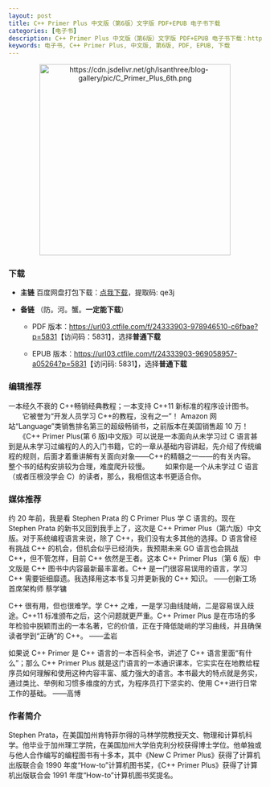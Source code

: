 ```yaml
---
layout: post
title: C++ Primer Plus 中文版（第6版）文字版 PDF+EPUB 电子书下载
categories: [电子书]
description: C++ Primer Plus 中文版（第6版）文字版 PDF+EPUB 电子书下载：https://qweree.cn/index.php/16/
keywords: 电子书, C++ Primer Plus, 中文版, 第6版, PDF, EPUB, 下载
---
```


<div align="center"><img src="https://pic.imgdb.cn/item/66fec1cb335a200d6ae5326a.png" alt="https://cdn.jsdelivr.net/gh/isanthree/blog-gallery/pic/C_Primer_Plus_6th.png" width="380px" height="auto"></div>

### 下载

- **主链** 百度网盘打包下载：[点我下载](https://pan.baidu.com/s/1ARGkkRyhGmHmgRvUscCLVw?pwd=qe3j)，提取码: qe3j

- **备链** （防。河。蟹。**一定能下载**）
  <!--
  PDF 版本：<https://url03.ctfile.com/f/24333903-512090902-689205?p=5831>【访问码：5831】，选择**普通下载**
  -->

  - PDF 版本：<https://url03.ctfile.com/f/24333903-978946510-c6fbae?p=5831>【访问码：5831】，选择**普通下载**

  - EPUB 版本：<https://url03.ctfile.com/f/24333903-969058957-a05264?p=5831>【访问码: 5831】，选择**普通下载**

### 编辑推荐

一本经久不衰的 C++畅销经典教程；一本支持 C++11 新标准的程序设计图书。
　　它被誉为“开发人员学习 C++的教程，没有之一”！ Amazon 网站“Language”类销售排名第三的超级畅销书，之前版本在美国销售超 10 万！
　　《C++ Primer Plus(第 6 版)中文版》可以说是一本面向从未学习过 C 语言甚到是从未学习过编程的人的入门书籍，它的一章从基础内容讲起，先介绍了传统编程的规则，后面才着重讲解有关面向对象——C++的精髓之一——的有关内容。整个书的结构安排较为合理，难度爬升较慢。
　　如果你是一个从未学过 C 语言（或者压根没学会 C）的读者，那么，我相信这本书更适合你。

### 媒体推荐

约 20 年前，我是看 Stephen Prata 的 C Primer Plus 学 C 语言的。现在 Stephen Prata 的新书又回到我手上了，这次是 C++ Primer Plus（第六版）中文版。对于系统编程语言来说，除了 C++，我们没有太多其他的选择。D 语言曾经有挑战 C++ 的机会，但机会似乎已经消失，我预期未来 GO 语言也会挑战 C++，但不管怎样，目前 C++ 依然是王者。这本 C++ Primer Plus（第 6 版）中文版是 C++ 图书中内容最新最丰富者。C++ 是一门很容易误用的语言，学习 C++ 需要钜细靡遗。我选择用这本书复习并更新我的 C++ 知识。
——创新工场首席架构师 蔡学镛

C++ 很有用，但也很难学。学 C++ 之难，一是学习曲线陡峭，二是容易误入歧途。C++11 标准颁布之后，这个问题就更严重。C++ Primer Plus 是在市场的多年检验中脱颖而出的一本名著，它的价值，正在于降低陡峭的学习曲线，并且确保读者学到“正确”的 C++。
——孟岩

如果说 C++ Primer 是 C++ 语言的一本百科全书，讲述了 C++ 语言里面“有什么”；那么 C++ Primer Plus 就是这门语言的一本通识课本，它实实在在地教给程序员如何理解和使用这种内容丰富、威力强大的语言。本书最大的特点就是务实，通过类比、举例和习惯多维度的方式，为程序员打下坚实的、使用 C++进行日常工作的基础。
——高博

### 作者简介

Stephen Prata，在美国加州肯特菲尔得的马林学院教授天文、物理和计算机科学。他毕业于加州理工学院，在美国加州大学伯克利分校获得博士学位。他单独或与他人合作编写的编程图书有十多本，其中《New C Primer Plus》获得了计算机出版联合会 1990 年度“How-to”计算机图书奖，《C++ Primer Plus》获得了计算机出版联合会 1991 年度“How-to”计算机图书奖提名。
